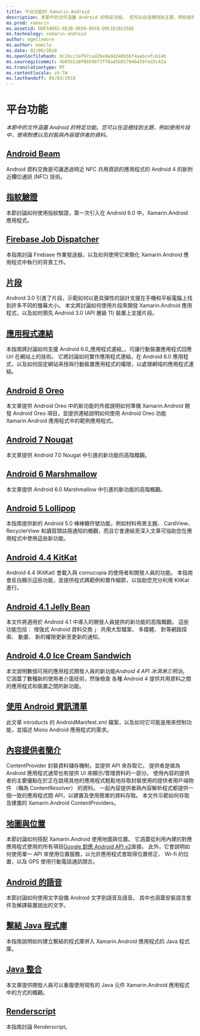 ```yaml
---
title: 平台功能的 Xamarin.Android
description: 本節中的文件涵蓋 Android 的特定功能。 您可以在這裡找到主題，例如使用片段中，使用對應以及封裝與內容提供者的資料。
ms.prod: xamarin
ms.assetid: DDE54082-6E2B-9ED9-05FB-D9C1D1B1258E
ms.technology: xamarin-android
author: mgmclemore
ms.author: mamcle
ms.date: 02/06/2018
ms.openlocfilehash: 8c26cc3af97cad26e8add248b5bf4aabcefc614b
ms.sourcegitcommit: 4b0582a0f06598f3ff8ad5b817946459fed3c42a
ms.translationtype: MT
ms.contentlocale: zh-TW
ms.lasthandoff: 05/03/2018
---
```

# <a name="platform-features"></a>平台功能

_本節中的文件涵蓋 Android 的特定功能。您可以在這裡找到主題，例如使用片段中，使用對應以及封裝與內容提供者的資料。_

## <a name="android-beamandroidplatformandroid-beammd"></a>[Android Beam](~/android/platform/android-beam.md)

Android 資料交換是可讓透過時近 NFC 共用資訊的應用程式的 Android 4 的新附近欄位通訊 (NFC) 技術。

## <a name="fingerprint-authenticationandroidplatformfingerprint-authenticationindexmd"></a>[指紋驗證](~/android/platform/fingerprint-authentication/index.md)

本節討論如何使用指紋驗證，第一次引入在 Android 6.0 中，Xamarin.Android 應用程式。


## <a name="firebase-job-dispatcherandroidplatformfirebase-job-dispatchermd"></a>[Firebase Job Dispatcher](~/android/platform/firebase-job-dispatcher.md)

本指南討論 Firebase 作業發送器，以及如何使用它來簡化 Xamarin.Android 應用程式中執行的背景工作。



##  <a name="fragmentsandroidplatformfragmentsindexmd"></a>[片段](~/android/platform/fragments/index.md)

Android 3.0 引進了片段，示範如何以更具彈性的設計支援在手機和平板電腦上找到許多不同的螢幕大小。 本文將討論如何使用片段來開發 Xamarin.Android 應用程式，以及如何預先 Android 3.0 (API 層級 11) 裝置上支援片段。 



## <a name="app-linkingandroidplatformapp-linkingmd"></a>[應用程式連結](~/android/platform/app-linking.md)

本指南將討論如何支援 Android 6.0_應用程式連結_，可讓行動裝置應用程式回應 Url 在網站上的技術。 它將討論如何實作應用程式連結，在 Android 6.0 應用程式，以及如何設定網站来授與行動裝置應用程式的權限，以處理網域的應用程式連結。



##  <a name="android-8-oreoandroidplatformoreomd"></a>[Android 8 Oreo](~/android/platform/oreo.md)

本文章提供 Android Oreo 中的新功能的外框說明如何準備 Xamarin.Android 開發 Android Oreo 項目，並提供連結說明如何使用 Android Oreo 功能 Xamarin.Android 應用程式中的範例應用程式。



##  <a name="android-7-nougatandroidplatformnougatmd"></a>[Android 7 Nougat](~/android/platform/nougat.md)

本文章提供 Android 7.0 Nougat 中引進的新功能的高階概觀。




##  <a name="android-6-marshmallowandroidplatformmarshmallowmd"></a>[Android 6 Marshmallow](~/android/platform/marshmallow.md)

本文章提供 Android 6.0 Marshmallow 中引進的新功能的高階概觀。




##  <a name="android-5-lollipopandroidplatformlollipopmd"></a>[Android 5 Lollipop](~/android/platform/lollipop.md)

本指南提供新的 Android 5.0 棒棒糖符號功能，例如材料佈景主題、 CardView、 RecyclerView 和讀寫頭註冊通知的概觀，而且它會連結至深入文章可協助您在應用程式中使用這些新功能。 



##  <a name="android-44-kitkatandroidplatformkitkatmd"></a>[Android 4.4 KitKat](~/android/platform/kitkat.md)

Android 4.4 (KitKat) 會載入與 cornucopia 的使用者和開發人員的功能。 本指南會反白顯示這些功能，並提供程式碼範例和實作細節，以協助您充分利用 KitKat 進行。 




##  <a name="android-41-jelly-beanandroidplatformjelly-beanmd"></a>[Android 4.1 Jelly Bean](~/android/platform/jelly-bean.md)

本文件將適用於 Android 4.1 中導入的開發人員提供的新功能的高階概觀。 這些功能包括： 增強式 Android 資料交換 」 共用大型檔案、 多媒體、 對等網路探索、 動畫、 新的權限更新至更新的通知。 



##  <a name="android-40-ice-cream-sandwichandroidplatformice-cream-sandwichmd"></a>[Android 4.0 Ice Cream Sandwich](~/android/platform/ice-cream-sandwich.md)

本文說明數個可用的應用程式開發人員的新功能*Android 4 API 冰淇淋三明治*。 它涵蓋了數種新的使用者介面技術，然後檢查 各種 Android 4 提供共用資料之間的應用程式和裝置之間的新功能。 


##  <a name="working-with-the-android-manifestandroid-manifestmd"></a>[使用 Android 資訊清單](android-manifest.md)

此文章 introducts 的 AndroidManifest.xml 檔案，以及如何它可能是用來控制功能，並描述 Mono Android 應用程式的需求。


##  <a name="introduction-to-content-providersandroidplatformcontent-providersindexmd"></a>[內容提供者簡介](~/android/platform/content-providers/index.md)

ContentProvider 封裝資料儲存機制，並提供 API 來存取它。 提供者是做為 Android 應用程式通常也有提供 UI 來顯示/管理資料的一部分。 使用內容的提供者的主要優點在於正在啟用其他的應用程式輕鬆地存取封裝使用的提供者用戶端物件 （稱為 ContentResolver） 的資料。 一起內容提供者與內容解析程式都提供一個一致的應用程式間 API，以建置及使用簡單的資料存取。 本文件示範如何存取及建置的 Xamarin.Android ContentProviders。 



##  <a name="maps-and-locationandroidplatformmaps-and-locationindexmd"></a>[地圖與位置](~/android/platform/maps-and-location/index.md)

本節討論如何搭配 Xamarin.Android 使用地圖與位置。 它涵蓋從利用內建的對應應用程式使用的所有項目[Google 對應 Android API v2](https://developers.google.com/maps/documentation/android/)直接。 此外，它會說明如何使用單一 API 來使用位置服務，以允許應用程式會取得位置修正、 Wi-fi 的位置，以及 GPS 使用行動電話通訊閉合。 



## <a name="android-speechandroidplatformspeechmd"></a>[Android 的語音](~/android/platform/speech.md)

本節討論如何使用文字設備 Android 文字到語音及語音。 其中也涵蓋安裝語言套件及解譯裝置說出的文字。 


##  <a name="binding-a-java-librarybinding-java-libraryindexmd"></a>[繫結 Java 程式庫](binding-java-library/index.md)

本指南說明如何建立繫結的程式庫併入 Xamarin.Android 應用程式的 Java 程式庫。

##  <a name="java-integrationjava-integrationindexmd"></a>[Java 整合](java-integration/index.md)

本文章提供開發人員可以重複使用現有的 Java 元件 Xamarin.Android 應用程式中的方式的概觀。

##  <a name="renderscriptrenderscriptmd"></a>[Renderscript](renderscript.md)

本指南討論 Renderscript。
